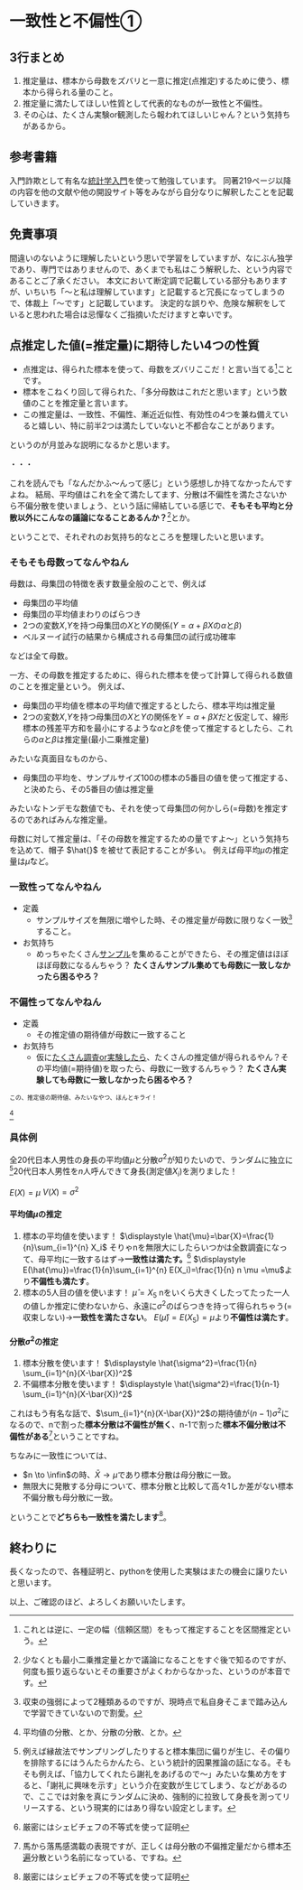 # 一致性と不偏性①

## 3行まとめ

1. 推定量は、標本から母数をズバリと一意に推定(点推定)するために使う、標本から得られる量のこと。
2. 推定量に満たしてほしい性質として代表的なものが一致性と不偏性。
3. その心は、たくさん実験or観測したら報われてほしいじゃん？という気持ちがあるから。

## 参考書籍

入門詐欺として有名な[統計学入門](https://amzn.to/4dmDECE)を使って勉強しています。
同著219ページ以降の内容を他の文献や他の開設サイト等をみながら自分なりに解釈したことを記載していきます。

## 免責事項

間違いのないように理解したいという思いで学習をしていますが、なにぶん独学であり、専門ではありませんので、あくまでも私はこう解釈した、という内容であることご了承ください。
本文において断定調で記載している部分もありますが、いちいち「〜と私は理解しています」と記載すると冗長になってしまうので、体裁上「〜です」と記載しています。
決定的な誤りや、危険な解釈をしていると思われた場合は忌憚なくご指摘いただけますと幸いです。

## 点推定した値(=推定量)に期待したい4つの性質

- 点推定は、得られた標本を使って、母数をズバリここだ！と言い当てる[^1]ことです。
- 標本をこねくり回して得られた、「多分母数はこれだと思います」という数値のことを推定量と言います。
- この推定量は、一致性、不偏性、漸近近似性、有効性の4つを兼ね備えていると嬉しい、特に前半2つは満たしていないと不都合なことがあります。

というのが月並みな説明になるかと思います。

・・・

これを読んでも「なんだかふ〜んって感じ」という感想しか持てなかったんですよね。
結局、平均値はこれを全て満たしてます、分散は不偏性を満たさないから不偏分散を使いましょう、という話に帰結している感じで、**そもそも平均と分散以外にこんなの議論になることあるんか？**[^2]とか。

ということで、それぞれのお気持ち的なところを整理したいと思います。

### そもそも母数ってなんやねん

母数は、母集団の特徴を表す数量全般のことで、例えば

- 母集団の平均値
- 母集団の平均値まわりのばらつき
- 2つの変数$X$,$Y$を持つ母集団の$X$と$Y$の関係($Y=\alpha+\beta X$の$\alpha$と$\beta$)
- ベルヌーイ試行の結果から構成される母集団の試行成功確率

などは全て母数。

一方、その母数を推定するために、得られた標本を使って計算して得られる数値のことを推定量という。
例えば、

- 母集団の平均値を標本の平均値で推定するとしたら、標本平均は推定量
- 2つの変数$X$,$Y$を持つ母集団の$X$と$Y$の関係を$Y=\alpha+\beta X$だと仮定して、線形標本の残差平方和を最小にするような$\alpha$と$\beta$を使って推定するとしたら、これらの$\alpha$と$\beta$は推定量(最小二乗推定量)

みたいな真面目なものから、

- 母集団の平均を、サンプルサイズ100の標本の5番目の値を使って推定する、と決めたら、その5番目の値は推定量

みたいなトンデモな数値でも、それを使って母集団の何かしら(=母数)を推定するのであればみんな推定量。

母数に対して推定量は、「その母数を推定するための量ですよ〜」という気持ちを込めて、帽子 $\hat{}$ を被せて表記することが多い。
例えば母平均$\mu$の推定量は$\hat{\mu}$など。

### 一致性ってなんやねん

- 定義
  - サンプルサイズを無限に増やした時、その推定量が母数に限りなく一致[^3]すること。
- お気持ち
  - めっちゃたくさん<ins>サンプル</ins>を集めることができたら、その推定値はほぼほぼ母数になるんちゃう？
  **たくさんサンプル集めても母数に一致しなかったら困るやろ？**

### 不偏性ってなんやねん

- 定義
  - その推定値の期待値が母数に一致すること
- お気持ち
  - 仮に<ins>たくさん調査or実験したら</ins>、たくさんの推定値が得られるやん？その平均値(=期待値)を取ったら、母数に一致するんちゃう？
  **たくさん実験しても母数に一致しなかったら困るやろ？**

<div style="font-size: 75%">
この、推定値の期待値、みたいなやつ、ほんとキライ！
</div>

[^5]

### 具体例

全20代日本人男性の身長の平均値$\mu$と分散$\sigma^2$が知りたいので、ランダムに独立に[^4]20代日本人男性を$n$人呼んできて身長(測定値$X_i$)を測りました！

$E(X)=\mu$
$V(X)=\sigma^2$

#### 平均値$\mu$の推定

1. 標本の平均値を使います！
$\displaystyle \hat{\mu}=\bar{X}=\frac{1}{n}\sum_{i=1}^{n} X_i$
そりゃnを無限大にしたらいつかは全数調査になって、母平均に一致するはず→**一致性は満たす。**[^6]
$\displaystyle E(\hat{\mu})=\frac{1}{n}\sum_{i=1}^{n} E(X_i)=\frac{1}{n} n \mu =\mu$より**不偏性も満たす**。
2. 標本の5人目の値を使います！
$\displaystyle \hat{\mu}=X_5$
nをいくら大きくしたってたった一人の値しか推定に使わないから、永遠に$\sigma^2$のばらつきを持って得られちゃう(=収束しない)→**一致性を満たさない**。
$\displaystyle E(\hat{\mu})=E(X_5)=\mu$より**不偏性は満たす**。

#### 分散$\sigma^2$の推定

1. 標本分散を使います！
$\displaystyle \hat{\sigma^2}=\frac{1}{n} \sum_{i=1}^{n}(X-\bar{X})^2$
2. 不偏標本分散を使います！
$\displaystyle \hat{\sigma^2}=\frac{1}{n-1} \sum_{i=1}^{n}(X-\bar{X})^2$

これはもう有名な話で、$\sum_{i=1}^{n}(X-\bar{X})^2$の期待値が$(n-1)\sigma^2$になるので、nで割った**標本分散は不偏性が無く**、n-1で割った**標本不偏分散は不偏性がある**[^7]ということですね。

ちなみに一致性については、

- $n \to \infin$の時、$\bar{X} \to \mu$であり標本分散は母分散に一致。
- 無限大に発散する分母について、標本分散と比較して高々1しか差がない標本不偏分散も母分散に一致。

ということで**どちらも一致性を満たします**[^6]。

## 終わりに

長くなったので、各種証明と、pythonを使用した実験はまたの機会に譲りたいと思います。

以上、ご確認のほど、よろしくお願いいたします。

[^1]:これとは逆に、一定の幅（信頼区間）をもって推定することを区間推定という。
[^2]:少なくとも最小二乗推定量とかで議論になることをすぐ後で知るのですが、何度も振り返らないとその重要さがよくわからなかった、というのが本音です。
[^3]:収束の強弱によって2種類あるのですが、現時点で私自身そこまで踏み込んで学習できていないので割愛。
[^4]:例えば縁故法でサンプリングしたりすると標本集団に偏りが生じ、その偏りを排除するにはうんたらかんたら、という統計的因果推論の話になる。そもそも例えば、「協力してくれたら謝礼をあげるので〜」みたいな集め方をすると、「謝礼に興味を示す」という介在変数が生じてしまう、などがあるので、ここでは対象を真にランダムに決め、強制的に拉致して身長を測ってリリースする、という現実的にはあり得ない設定とします。
[^5]:平均値の分散、とか、分散の分散、とか。
[^6]:厳密にはシェビチェフの不等式を使って証明
[^7]:馬から落馬感満載の表現ですが、正しくは母分散の不偏推定量だから標本<ins>不遍</ins>分散という名前になっている、ですね。
